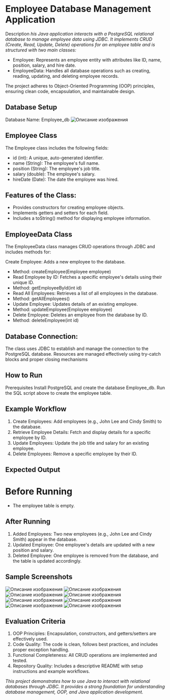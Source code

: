 # Employee Database Management Application
Description
*his Java application interacts with a PostgreSQL relational database to manage employee data using JDBC. 
It implements CRUD (Create, Read, Update, Delete) operations for an employee table and is structured with two main classes:*

- Employee: Represents an employee entity with attributes like ID, name, position, salary, and hire date.
- EmployeeData: Handles all database operations such as creating, reading, updating, and deleting employee records.
  
The project adheres to Object-Oriented Programming (OOP) principles, ensuring clean code, encapsulation, and maintainable design.


## Database Setup
Database Name: Employee_db
![Описание изображения](D0.png)

## Employee Class
The Employee class includes the following fields:

- id (int): A unique, auto-generated identifier.
- name (String): The employee's full name.
- position (String): The employee's job title.
- salary (double): The employee's salary.
- hireDate (Date): The date the employee was hired.
  
## Features of the Class:
- Provides constructors for creating employee objects.
- Implements getters and setters for each field.
- Includes a toString() method for displaying employee information.

## EmployeeData Class
The EmployeeData class manages CRUD operations through JDBC and includes methods for:

Create Employee: Adds a new employee to the database.
- Method: createEmployee(Employee employee)
- Read Employee by ID: Fetches a specific employee's details using their unique ID.
- Method: getEmployeeById(int id)
- Read All Employees: Retrieves a list of all employees in the database.
- Method: getAllEmployees()
- Update Employee: Updates details of an existing employee.
- Method: updateEmployee(Employee employee)
- Delete Employee: Deletes an employee from the database by ID.
- Method: deleteEmployee(int id)

## Database Connection:
The class uses JDBC to establish and manage the connection to the PostgreSQL database. Resources are managed effectively using try-catch blocks and proper closing mechanisms

## How to Run
Prerequisites
Install PostgreSQL and create the database Employee_db.
Run the SQL script above to create the employee table.

## Example Workflow
1. Create Employees:
   Add employees (e.g., John Lee and Cindy Smith) to the database.
2. Retrieve Employee Details:
   Fetch and display details for a specific employee by ID.
4. Update Employees:
   Update the job title and salary for an existing employee.
4. Delete Employees:
   Remove a specific employee by their ID.

## Expected Output
# Before Running
- The employee table is empty.
## After Running
1. Added Employees:
   Two new employees (e.g., John Lee and Cindy Smith) appear in the database.
2. Updated Employee:
   One employee's details are updated with a new position and salary.
3. Deleted Employee:
   One employee is removed from the database, and the table is updated accordingly.

## Sample Screenshots
![Описание изображения](D1.png)
![Описание изображения](D2.png)
![Описание изображения](D3.png)
![Описание изображения](D4.png)
![Описание изображения](D5.png)
![Описание изображения](D6.png)
![Описание изображения](D7.png)
![Описание изображения](D8.png)

## Evaluation Criteria
1. OOP Principles:
Encapsulation, constructors, and getters/setters are effectively used.
2. Code Quality:
The code is clean, follows best practices, and includes proper exception handling.
3. Functional Completeness:
All CRUD operations are implemented and tested.
4. Repository Quality:
Includes a descriptive README with setup instructions and example workflows.


*This project demonstrates how to use Java to interact with relational databases through JDBC. It provides a strong foundation for understanding database management, OOP, and Java application development.*
